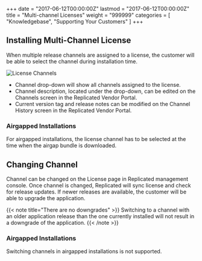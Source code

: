 +++
date = "2017-06-12T00:00:00Z"
lastmod = "2017-06-12T00:00:00Z"
title = "Multi-channel Licenses"
weight = "999999"
categories = [ "Knowledgebase", "Supporting Your Customers" ]
+++

## Installing Multi-Channel License
When multiple release channels are assigned to a license, the customer will be able to select the channel during installation time.

![License Channels](/static/license-upload-channels.png)

* Channel drop-down will show all channels assigned to the license.
* Channel description, located under the drop-down, can be edited on the Channels screen in the Replicated Vendor Portal.
* Current version tag and release notes can be modified on the Channel History screen in the Replicated Vendor Portal.

### Airgapped Installations
For airgapped installations, the license channel has to be selected at the time when the airgap bundle is downloaded.

## Changing Channel
Channel can be changed on the License page in Replicated management console.  Once channel is changed, Replicated will sync license and check for release updates.  If newer releases are available, the customer will be able to upgrade the application.

{{< note title="There are no downgrades" >}}
Switching to a channel with an older application release than the one currently installed will not result in a downgrade of the application.
{{< /note >}}

### Airgapped Installations
Switching channels in airgapped installations is not supported.
